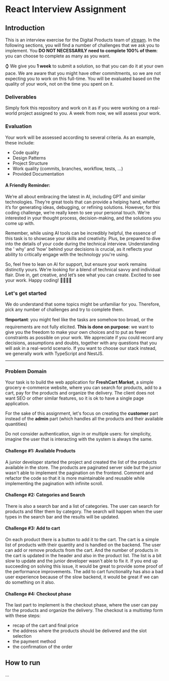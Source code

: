 <!---
Hi! We're happy you opened this file, not everyone does!
To let us know you did, paste a capybara picture 
in the How to Run section 😊 
These will be extra points for you!
-->

# React Interview Assignment

## Introduction

This is an interview exercise for the Digital Products team of [xtream](https://www.linkedin.com/company/xtream-srl). In
the following sections, you will find a number of challenges that we ask you to implement. You **DO NOT NECESSARILY need
to complete 100% of them**: you can choose to complete as many as you want.

:watch: We give you **1 week** to submit a solution, so that you can do it at your own pace. We are aware that you might
have other commitments, so we are not expecting you to work on this full-time. You will be evaluated based on the
quality of your work, not on the time you spent on it.

### Deliverables

Simply fork this repository and work on it as if you were working on a real-world project assigned to you. A week from
now, we will assess your work.

### Evaluation

Your work will be assessed according to several criteria. As an example, these include:

* Code quality
* Design Patterns
* Project Structure
* Work quality (commits, branches, workflow, tests, ...)
* Provided Documentation

#### A Friendly Reminder:

We’re all about embracing the latest in AI, including GPT and similar technologies. They’re great tools that can provide
a helping hand, whether it’s for generating ideas, debugging, or refining solutions. However, for this coding challenge,
we’re really keen to see your personal touch. We're interested in your thought process, decision-making, and the
solutions you come up with.

Remember, while using AI tools can be incredibly helpful, the essence of this task is to showcase your skills and
creativity. Plus, be prepared to dive into the details of your code during the technical interview. Understanding the '
why' and 'how' behind your decisions is crucial, as it reflects your ability to critically engage with the technology
you're using.

So, feel free to lean on AI for support, but ensure your work remains distinctly yours. We're looking for a blend of
technical savvy and individual flair. Dive in, get creative, and let’s see what you can create. Excited to see your
work. Happy coding! 🚀💼👩‍💻

### Let's get started

We do understand that some topics might be unfamiliar for you. Therefore, pick any number of challenges and try to
complete them.

:heavy_exclamation_mark:**Important**: you might feel like the tasks are somehow too broad, or the requirements are not
fully elicited. **This is done on purpose**: we want to give you the freedom to make your own choices and to put as
fewer constraints as possible on your work. We appreciate if you could record any decisions, assumptions and doubts,
together with any questions that you will ask in a real-world scenario. If you want to choose our stack instead, we
generally work with TypeScript and NestJS.

---   

### Problem Domain

Your task is to build the web application for **FreshCart Market**, a simple grocery e-commerce website, where you can
search for products, add to a cart, pay for the products and organize the delivery. The client does not want SEO or
other similar features, so it is ok to have a single page application.

For the sake of this assignment, let's focus on creating the **customer** part instead of the **admin** part (which
handles all the products and their available quantities)

Do not consider authentication, sign in or multiple users: for simplicity, imagine the user that is interacting with the
system is always the same.

#### Challenge #1: Available Products

A junior developer started the project and created the list of the products available in the store. The products are
paginated server side but the junior wasn't able to implement the pagination on the frontend. Comment and refactor the
code so that it is more maintainable and reusable while implementing the pagination with infinite scroll.

#### Challenge #2: Categories and Search

There is also a search bar and a list of categories. The user can search for products and filter them by category. The
search will happen when the user types in the search bar and the results will be updated.

#### Challenge #3: Add to cart

On each product there is a button to add it to the cart. The cart is a simple list of products with their quantity and
is handled on the backend. The user can add or remove products from the cart. And the number of products in the cart is
updated in the header and also in the product list. The list is a bit slow to update and the junior developer wasn't
able to fix it. If you end up succeeding on solving this issue, it would be great to provide some proof of the
performance improvements. The add to cart functionality has also a bad user experience because of the slow backend, it
would be great if we can do something on it also.

#### Challenge #4: Checkout phase

The last part to implement is the checkout phase, where the user can pay for the products and organize the delivery. The
checkout is a multistep form with these steps:

* recap of the cart and final price
* the address where the products should be delivered and the slot selection
* the payment method
* the confirmation of the order

## How to run

...
